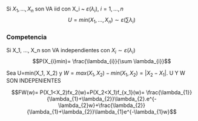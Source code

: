Si $X_{1}, \dots, X_{n}$ son VA iid con X_i ~ $\varepsilon(\lambda_{i})$, $i=1, \dots, n$
$$U=min(X_{1}, \dots, X_{n})\sim \varepsilon\left( \sum \lambda_{
i}\right)$$



### Competencia
Si X_1, ..., X_n son VA independientes con $X_i \sim \varepsilon (\lambda_{i})$ 
$$P(X_{i}min)= \frac{\lambda_{i}}{\sum \lambda_{i}}$$

Sea U=min(X_1, X_2) y $W=max(X_1, X_2) - min (X_1, X_2)=|X_2 -X_1|$. U Y W SON INDEPENIENTES

$$FW(w)= P(X_1<X_2)fx_2(w)+P(X_2<X_1)f_{x_1}(w)= \frac{\lambda_{1}}{\lambda_{1}+\lambda_{2}}\lambda_{2}.e^{-\lambda_{2}w}+\frac{\lambda_{2}}{\lambda_{1}+\lambda_{2}}\lambda_{1}e^{-\lambda_{1}w}$$